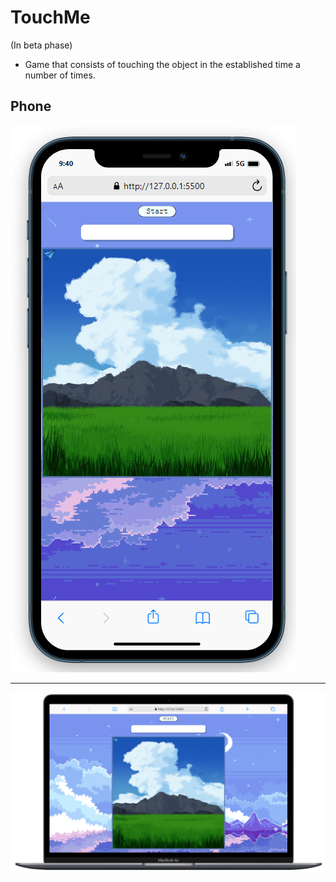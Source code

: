 # TouchMe

(In beta phase)

- Game that consists of touching the object in the established time a number of times.

## Phone

![En movil](./img/phone.png)

-------------------------------------------

![En pc](./img/laptop.png)
